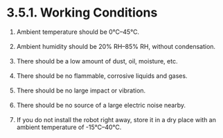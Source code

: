﻿# 3.5.1. Working Conditions

<ol style="list-style-type:decimal" start="1">
    <li>
Ambient temperature should be 0℃–45℃. 
</li><br>
    <li>
Ambient humidity should be 20% RH–85% RH, without condensation. 
</li><br>
    <li>
There should be a low amount of dust, oil, moisture, etc. 
</li><br>
    <li>
There should be no flammable, corrosive liquids and gases. 
</li><br>
    <li>
There should be no large impact or vibration. 
</li><br>
    <li>
There should be no source of a large electric noise nearby. 
</li><br>
    <li>
If you do not install the robot right away, store it in a dry place with an ambient temperature of -15℃–40℃.
</li>
</ol>


